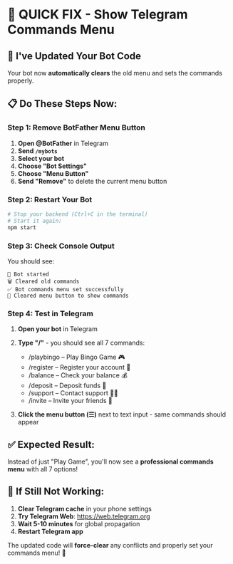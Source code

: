 # 🚀 QUICK FIX - Show Telegram Commands Menu

## 🔧 **I've Updated Your Bot Code**

Your bot now **automatically clears** the old menu and sets the commands properly.

## 📋 **Do These Steps Now:**

### **Step 1: Remove BotFather Menu Button**
1. **Open @BotFather** in Telegram
2. **Send `/mybots`**
3. **Select your bot**
4. **Choose "Bot Settings"**
5. **Choose "Menu Button"** 
6. **Send "Remove"** to delete the current menu button

### **Step 2: Restart Your Bot**
```bash
# Stop your backend (Ctrl+C in the terminal)
# Start it again:
npm start
```

### **Step 3: Check Console Output**
You should see:
```
🤖 Bot started
🗑️ Cleared old commands
✅ Bot commands menu set successfully  
🔧 Cleared menu button to show commands
```

### **Step 4: Test in Telegram**
1. **Open your bot** in Telegram
2. **Type "/"** - you should see all 7 commands:
   - /playbingo – Play Bingo Game 🎮
   - /register – Register your account 📱
   - /balance – Check your balance 💰
   - /deposit – Deposit funds 🏦
   - /support – Contact support 👨‍💻
   - /invite – Invite your friends 👥

3. **Click the menu button (☰)** next to text input - same commands should appear

## ✅ **Expected Result:**

Instead of just "Play Game", you'll now see a **professional commands menu** with all 7 options!

## 🔄 **If Still Not Working:**

1. **Clear Telegram cache** in your phone settings
2. **Try Telegram Web**: https://web.telegram.org
3. **Wait 5-10 minutes** for global propagation
4. **Restart Telegram app**

The updated code will **force-clear** any conflicts and properly set your commands menu! 🎯
